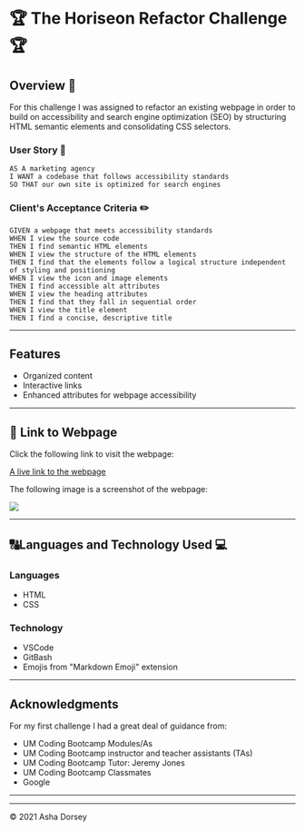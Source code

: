 # :trophy: The Horiseon Refactor Challenge :trophy:

## Overview :book:
For this challenge I was assigned to refactor an existing webpage in order to build on accessibility and search engine optimization (SEO) by structuring HTML semantic elements and consolidating CSS selectors.

### User Story :notebook_with_decorative_cover:
```
AS A marketing agency
I WANT a codebase that follows accessibility standards
SO THAT our own site is optimized for search engines
```

### Client's Acceptance Criteria :pencil2:
```
GIVEN a webpage that meets accessibility standards
WHEN I view the source code
THEN I find semantic HTML elements
WHEN I view the structure of the HTML elements
THEN I find that the elements follow a logical structure independent of styling and positioning
WHEN I view the icon and image elements
THEN I find accessible alt attributes
WHEN I view the heading attributes
THEN I find that they fall in sequential order
WHEN I view the title element
THEN I find a concise, descriptive title
```

---
## Features

* Organized content
* Interactive links
* Enhanced attributes for webpage accessibility 

---

## :link: Link to Webpage

Click the following link to visit the webpage:

[A live link to the webpage](https://adorsey5.github.io/refactor/)


The following image is a screenshot of the webpage:

![]("./assets/images/Horiseon-refactor-screen-shot.png")

---
## :capital_abcd:Languages and Technology Used :computer:

### Languages
* HTML
* CSS

### Technology

* VSCode
* GitBash
* Emojis from "Markdown Emoji" extension

---

## Acknowledgments

For my first challenge I had a great deal of guidance from:

 * UM Coding Bootcamp Modules/As
 * UM Coding Bootcamp instructor and teacher assistants (TAs)
 * UM Coding Bootcamp Tutor: Jeremy Jones
 * UM Coding Bootcamp Classmates
 * Google

 ---

- - -
© 2021 Asha Dorsey
